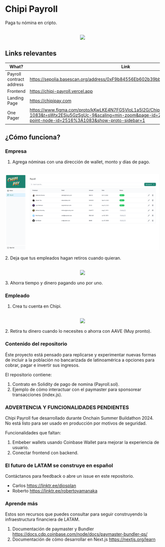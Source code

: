 #  Chipi Payroll

Paga tu nómina en cripto.

<p align="center">
    <br>
    <img src="landin.png" width="500"/>
    <br>
<p>

## Links relevantes

| What? | Link |
|---|---|
| Payroll contract address | https://sepolia.basescan.org/address/0xF9b84556Eb602b39bbACAE65e0904b70C93E2d76 |
| Frontend  | https://chipi-payroll.vercel.app |
| Landing Page | https://chipipay.com |
| One Pager | https://www.figma.com/proto/kKwLKE4N7FG5VloL1a5l2G/Chipi-Pay?node-id=2516-1083&t=sWtx2ESju5GzSgUc-9&scaling=min-zoom&page-id=2516%3A1082&starting-point-node-id=2516%3A1083&show-proto-sidebar=1 |


## ¿Cómo funciona?

### Empresa
1. Agrega nóminas con una dirección de wallet, monto y días de pago.
<p align="center">
    <br>
    <img src="payroll.png" width="500"/>
    <br>
<p>
2. Deja que tus empleados hagan retiros cuando quieran.
<p align="center">
    <br>
    <img src="pantalla3.PNG" width="500"/>
    <br>
<p>
3. Ahorra tiempo y dinero pagando uno por uno.


### Empleado
1. Crea tu cuenta en Chipi. 
<p align="center">
    <br>
    <img src="pantalla4.PNG" width="500"/>
    <br>
<p>
2. Retira tu dinero cuando lo necesites o ahorra con AAVE (Muy pronto).


### Contenido del repositorio
Éste proyecto está pensado para replicarse y experimentar nuevas formas de incluir a la población no bancarizada de latinoamérica a opciones para cobrar, pagar e invertir sus ingresos.

El repositorio contiene:
1. Contrato en Solidity de pago de nomina (Payroll.sol).
2. Ejemplo de cómo interactuar con el paymaster para sponsorear transacciones (index.js).

### ADVERTENCIA Y FUNCIONALIDADES PENDIENTES
Chipi Payroll fue desarrollado durante Onchain Summer Buildathon 2024. No está listo para ser usado en producción por motivos de seguridad.

Funcionalidades que faltan:
1. Embeber wallets usando Coinbase Wallet para mejorar la experiencia de usuario.
2. Conectar frontend con backend.

### El futuro de LATAM se construye en español
Contáctanos para feedback o abre un issue en este repositorio.
-  Carlos https://linktr.ee/diosplan
-  Roberto https://linktr.ee/robertoyamanaka

### Aprende más
Estos son recursos que puedes consultar para seguir construyendo la infraestructura financiera de LATAM.
1. Documentación de paymaster y Bundler  https://docs.cdp.coinbase.com/node/docs/paymaster-bundler-qs/
2. Documentación de cómo desarrollar en Next.js https://nextjs.org/learn

